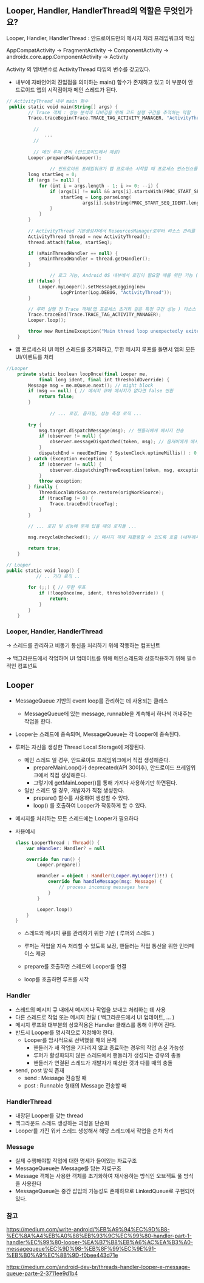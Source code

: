  ## Looper, Handler, HandlerThread의 역할은 무엇인가요?
 
 Looper, Handler, HandlerThread : 안드로이드만의 메시지 처리 프레임워크의 핵심

AppCompatActivity → FragmentActivity → ComponentActivity → androidx.core.app.ComponentActivity → Activity 

Activity 의 멤버변수로 ActivityThread 타입의 변수를 갖고있다.

- 내부에 자바언어의 진입점을 의미하는 main() 함수가 존재하고 있고 이 부분이 안드로이드 앱의 시작점이자 메인 스레드가 된다.

```kotlin
// ActivityThread 내부 main 함수
 public static void main(String[] args) {
        // Trace 객체 : 성능 분석과 디버깅을 위해 코드 실행 구간을 추적하는 역할
        Trace.traceBegin(Trace.TRACE_TAG_ACTIVITY_MANAGER, "ActivityThreadMain");
				
	      // 
		      ... 
	      //
	      
	      // 메인 루퍼 준비 (안드로이드에서 제공)
        Looper.prepareMainLooper();
				
				// 안드로이드 프레임워크가 앱 프로세스 시작할 때 프로세스 인스턴스를 구분하기 위해 넘겨주는 값 찾기 
        long startSeq = 0;
        if (args != null) {
            for (int i = args.length - 1; i >= 0; --i) {
                if (args[i] != null && args[i].startsWith(PROC_START_SEQ_IDENT)) {
                    startSeq = Long.parseLong(
                            args[i].substring(PROC_START_SEQ_IDENT.length()));
                }
            }
        }
        
        // ActivityThread 기본생성자에서 ResourcesManager로부터 리소스 관리를 위한 인스턴스를 얻는다.
        ActivityThread thread = new ActivityThread();
        thread.attach(false, startSeq);

        if (sMainThreadHandler == null) {
            sMainThreadHandler = thread.getHandler();
        }

				// 로그 기능, Android OS 내부에서 로깅이 필요할 때를 위한 기능 (일반 앱 개발자가 직접 사용할 일 X)
        if (false) {
            Looper.myLooper().setMessageLogging(new
                    LogPrinter(Log.DEBUG, "ActivityThread"));
        }

        // 루퍼 실행 전 Trace 객체(앱 프로세스 초기화 같은 특정 구간 성능 ) 리소스 정리
        Trace.traceEnd(Trace.TRACE_TAG_ACTIVITY_MANAGER);
        Looper.loop();

        throw new RuntimeException("Main thread loop unexpectedly exited");
    }

```

- 앱 프로세스의 UI 메인 스레드를 초기화하고, 무한 메시지 루프를 돌면서 앱의 모든 UI/이벤트를 처리

```kotlin
//Looper
    private static boolean loopOnce(final Looper me,
            final long ident, final int thresholdOverride) {
        Message msg = me.mQueue.next(); // might block
        if (msg == null) { // 메시지 큐에 메시지가 없다면 false 반환
            return false;
        }
				
				// ... 로깅, 옵저빙, 성능 측정 로직 ... 
       
        try {
            msg.target.dispatchMessage(msg); // 핸들러에게 메시지 전송
            if (observer != null) { 
                observer.messageDispatched(token, msg); // 옵저버에게 메시지 처리 완료 알림
            }
            dispatchEnd = needEndTime ? SystemClock.uptimeMillis() : 0;
        } catch (Exception exception) {
            if (observer != null) { 
                observer.dispatchingThrewException(token, msg, exception);
            }
            throw exception;
        } finally {
            ThreadLocalWorkSource.restore(origWorkSource);
            if (traceTag != 0) {
                Trace.traceEnd(traceTag);
            }
        }
        
        // ... 로깅 및 성능에 문제 있을 때의 로직들 ...

        msg.recycleUnchecked(); // 메시지 객체 재활용할 수 있도록 호출 (내부에서 상태 초기화 및 재활용)

        return true;
    }

```

```kotlin
// Looper
public static void loop() {
	       // .. 기타 로직 ..
	       
        for (;;) { // 무한 루프
            if (!loopOnce(me, ident, thresholdOverride)) {
                return;
            }
        }
    }
```

### Looper, Handler, HandlerThread

→ 스레드를 관리하고 비동기 통신을 처리하기 위해 작동하는 컴포넌트

→ 백그라운드에서 작업하며 UI 업데이트를 위해 메인스레드와 상호작용하기 위해 필수적인 컴포넌트

## Looper

- MessageQueue 기반의 event loop를 관리하는 데 사용되는 클래스
    - MessageQueue에 있는 message, runnable을 계속해서 하나씩 꺼내주는 작업을 한다.
- Looper는 스레드에 종속되며, MessageQueue는 각 Looper에 종속된다.
- 루퍼는 자신을 생성한 Thread Local Storage에 저장된다.
    - 메인 스레드 일 경우, 안드로이드 프레임워크에서 직접 생성해준다.
        - prepareMainLoop()가 deprecated(API 30이후), 안드로이드 프레임워크에서 직접 생성해준다.
        - 그렇기에 getMainLooper()를 통해 가져다 사용하기만 하면된다.
    - 일반 스레드 일 경우, 개발자가 직접 생성한다.
        - prepare() 함수를 사용하여 생성할 수 있다.
        - loop() 를 호출하여 Looper가 작동하게 할 수 있다.
- 메시지를 처리하는 모든 스레드에는 Looper가 필요하다
- 사용예시
    
    ```kotlin
    class LooperThread : Thread() {
        var mHandler: Handler? = null
    
        override fun run() {
            Looper.prepare()
    
            mHandler = object : Handler(Looper.myLooper()!!) {
                override fun handleMessage(msg: Message) {
                    // process incoming messages here
                }
            }
    
            Looper.loop()
        }
    }
    ```
  
    - 스레드와 메시지 큐를 관리하기 위한 기반 ( 루퍼와 스레드 )
    - 루퍼는 작업을 지속 처리할 수 있도록 보장, 핸들러는 작업 통신을 위한 인터페이스 제공
    
    - prepare를 호출하면 스레드에 Looper를 연결
    - loop를 호출하면 루프를 시작
    

### Handler

- 스레드의 메시지 큐 내에서 메시지나 작업을 보내고 처리하는 데 사용
- 다른 스레드로 작업 또는 메시지 전달 ( 백그라운드에서 UI 업데이트, … )
- 메시지 루프와 대부분의 상호작용은 Handler 클래스를 통해 이루어 진다.
- 반드시 Looper를 명시적으로 지정해야 한다.
    - Looper를 암시적으로 선택했을 때의 문제
        - 핸들러가 새 작업을 기다리지 않고 종료하는 경우의 작업 손실 가능성
        - 루퍼가 활성화되지 않은 스레드에서 핸들러가 생성되는 경우의 충돌
        - 핸들러가 연결된 스레드가 개발자가 예상한 것과 다를 때의 충돌
- send, post 방식 존재
    - send : Message 전송할 때
    - post : Runnable 형태의 Message 전송할 때

### HandlerThread

- 내장된 Looper를 갖는 thread
- 백그라운드 스레드 생성하는 과정을 단순화
- Looper를 가진 워커 스레드 생성해서 해당 스레드에서 작업을 순차 처리

### Message

- 실제 수행해야할 작업에 대한 명세가 들어있는 자료구조
- MessageQueue는 Message를 담는 자료구조
- Message 객체는 사용한 객체를 초기화하여 재사용하는 방식인 오브젝트 풀 방식을 사용한다
- MessageQueue는 중간 삽입의 가능성도 존재하므로 LinkedQueue로 구현되어 있다.

### 참고

https://medium.com/write-android/%EB%A9%94%EC%9D%B8-%EC%8A%A4%EB%A0%88%EB%93%9C%EC%99%80-handler-part-1-handler%EC%99%80-looper-%EA%B7%B8%EB%A6%AC%EA%B3%A0-messagequeue%EC%9D%98-%EB%8F%99%EC%9E%91-%EB%B0%A9%EC%8B%9D-f0bee443d71e

https://medium.com/android-dev-br/threads-handler-looper-e-message-queue-parte-2-3711ee9d1b4